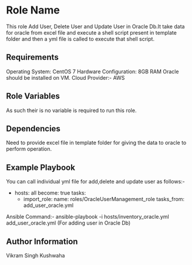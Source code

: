Role Name
=========

This role Add User, Delete User and Update User in Oracle Db.It take data for oracle from excel file and execute a shell script present in template folder and then a yml file is called to execute that shell script. 

Requirements
------------

Operating System: CentOS 7 Hardware Configuration: 8GB RAM
Oracle should be installed on VM.
Cloud Provider:- AWS

Role Variables
--------------

As such their is no variable is required to run this role.

Dependencies
------------

Need to provide excel file in template folder for giving the data to oracle to perform operation.

Example Playbook
----------------

You can call individual yml file for add,delete and update user as follows:- 


  - hosts: all
    become: true
    tasks:
    - import_role:
      name: roles/OracleUserManagement_role 
      tasks_from: add_user_oracle.yml

Ansible Command:- ansible-playbook -i hosts/inventory_oracle.yml add_user_oracle.yml   (For adding user in Oracle Db)

Author Information
------------------
Vikram Singh Kushwaha